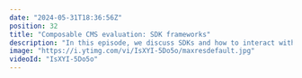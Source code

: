 ```yaml
---
date: "2024-05-31T18:36:56Z"
position: 32
title: "Composable CMS evaluation: SDK frameworks"
description: "In this episode, we discuss SDKs and how to interact with CMSs. Choose wisely!"
image: "https://i.ytimg.com/vi/IsXYI-5Do5o/maxresdefault.jpg"
videoId: "IsXYI-5Do5o"
---
```


